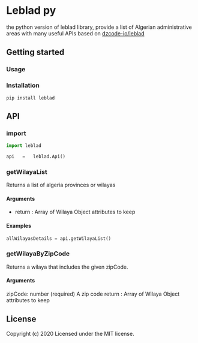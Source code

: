 # Leblad py
the python version of leblad library,  provide a list of Algerian administrative areas with many useful APIs 
based on  [dzcode-io/leblad](https://github.com/dzcode-io/leblad)

## Getting started

### Usage

### Installation

```
pip install leblad
```
## API

### import

```python
import leblad

api   =   leblad.Api()
```
### getWilayaList

Returns a list of  algeria provinces or wilayas
#### Arguments 

- return  :  Array of Wilaya Object attributes to keep

#### Examples

```python
allWilayasDetails = api.getWilayaList()
```

### getWilayaByZipCode
Returns a wilaya that includes the given zipCode.

#### Arguments

zipCode: number (required) A zip code
return :  Array of Wilaya Object attributes to keep
## License

Copyright (c) 2020  Licensed under the MIT license.
